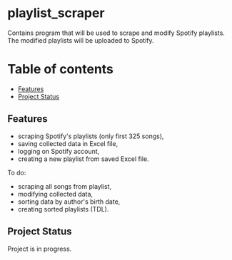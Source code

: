 # playlist_scraper
Contains program that will be used to scrape and modify Spotify playlists. The modified playlists will be uploaded to Spotify.

# Table of contents
* [Features](#features)
* [Project Status](#project_status)

## Features 
* scraping Spotify's playlists (only first 325 songs),
* saving collected data in Excel file,
* logging on Spotify account,
* creating a new playlist from saved Excel file.

To do:
* scraping all songs from playlist,
* modifying collected data,
* sorting data by author's birth date,
* creating sorted playlists (TDL).

## Project Status
Project is in progress.

